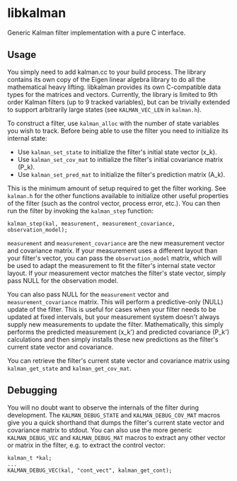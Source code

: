 # libkalman
Generic Kalman filter implementation with a pure C interface.

## Usage

You simply need to add kalman.cc to your build process. The library
contains its own copy of the Eigen linear algebra library to do all the
mathematical heavy lifting. libkalman provides its own C-compatible data
types for the matrices and vectors. Currently, the library is limited to
9th order Kalman filters (up to 9 tracked variables), but can be
trivially extended to support arbitrarily large states (see
``KALMAN_VEC_LEN`` in ``kalman.h``).

To construct a filter, use ``kalman_alloc`` with the number of state
variables you wish to track. Before being able to use the filter you need
to initialize its internal state:

* Use ``kalman_set_state`` to initialize the filter's initial state vector
  (x_k).
* Use ``kalman_set_cov_mat`` to initialize the filter's initial covariance
  matrix (P_k).
* Use ``kalman_set_pred_mat`` to initialize the filter's prediction matrix
  (A_k).

This is the minimum amount of setup required to get the filter working.
See ``kalman.h`` for the other functions available to initialize other
useful properties of the filter (such as the control vector, process
error, etc.). You can then run the filter by invoking the ``kalman_step``
function:

```
kalman_step(kal, measurement, measurement_covariance, observation_model);
```

``measurement`` and ``measurement_covariance`` are the new measurement
vector and covariance matrix. If your measurement uses a different layout
than your filter's vector, you can pass the ``observation_model`` matrix,
which will be used to adapt the measurement to fit the filter's internal
state vector layout. If your measurement vector matches the filter's
state vector, simply pass NULL for the observation model.

You can also pass NULL for the ``measurement`` vector and
``measurement_covariance`` matrix. This will perform a predictive-only
(NULL) update of the filter. This is useful for cases when your filter
needs to be updated at fixed intervals, but your measurement system
doesn't always supply new measurements to update the filter.
Mathematically, this simply performs the predicted measurement (x_k') and
predicted covariance (P_k') calculations and then simply installs these
new predictions as the filter's current state vector and covariance.

You can retrieve the filter's current state vector and covariance matrix
using ``kalman_get_state`` and ``kalman_get_cov_mat``.

## Debugging

You will no doubt want to observe the internals of the filter during
development. The ``KALMAN_DEBUG_STATE`` and ``KALMAN_DEBUG_COV_MAT``
macros give you a quick shorthand that dumps the filter's current state
vector and covariance matrix to stdout. You can also use the more
generic ``KALMAN_DEBUG_VEC`` and ``KALMAN_DEBUG_MAT`` macros to extract
any other vector or matrix in the filter, e.g. to extract the control
vector:

```
kalman_t *kal;
...
KALMAN_DEBUG_VEC(kal, "cont_vect", kalman_get_cont);
```
